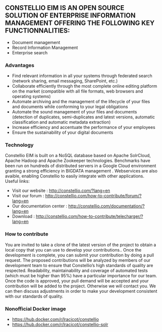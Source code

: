 ## CONSTELLIO EIM IS AN OPEN SOURCE SOLUTION OF ENTERPRISE INFORMATION MANAGEMENT OFFERING THE FOLLOWING KEY FUNCTIONNALITIES:

* Document management
* Record Information Management
* Enterprise search

### Advantages
* Find relevant information in all your systems through federated search (network sharing, email messaging, SharePoint, etc.)
* Collaborate efficiently through the most complete online editing platform on the market (compatible with all file formats, web browsers and operating systems)
* Automate archiving and the management of the lifecycle of your files and documents while conforming to your legal obligations
* Automate the sound management of your files and documents (detection of duplicates, semi-duplicates and latest versions, automatic classification and automatic metadata extraction)
* Increase efficiency and accentuate the performance of your employees
* Ensure the sustainability of your digital documents
 
### Technology

Constellio EIM is built on a NoSQL database based on Apache SolrCloud, Apache Hadoop and Apache Zookeeper technologies. Benchmarks have been run on hundreds of distributed servers in a Google Cloud environment granting a strong efficiency in BIGDATA management . Webservices are also avaible, enabling Constellio to easily integrate with other applications.
Useful links:
- Visit our website : http://constellio.com/?lang=en
- Visit our forum : http://constellio.com/how-to-contribute/forum/?lang=en
-	Our documentation center : http://constellio.com/documentation/?lang=en
-	Download : http://constellio.com/how-to-contribute/telecharger/?lang=en

### How to contribute

You are invited to take a clone of the latest version of the project to obtain a local copy that you can use to develop your contributions.. Once the development is complete, you can submit your contribution by doing a pull request. The proposed contributions will be analyzed by members of our development team to ensure that Constellio’s high standards of quality are respected. Readability, maintainability and coverage of automated tests (which must be higher than 95%) have a particular importance for our team. Once the code is approved, your pull demand will be accepted and your contribution will be added to the project. Otherwise we will contact you. We can then discuss adjustments in order to make your development consistent with our standards of quality.

### Nonofficial Docker image

- https://hub.docker.com/r/lracicot/constellio
- https://hub.docker.com/r/lracicot/constellio-solr
